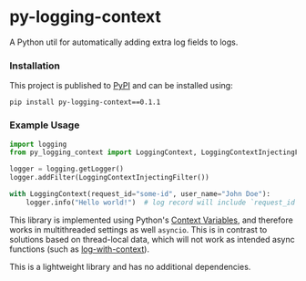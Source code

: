 # py-logging-context

A Python util for automatically adding extra log fields to logs.

### Installation

This project is published to [PyPI](https://pypi.org/project/py-logging-context/0.1.0/) and can be installed using:

`pip install py-logging-context==0.1.1`

### Example Usage

```python
import logging
from py_logging_context import LoggingContext, LoggingContextInjectingFilter

logger = logging.getLogger()
logger.addFilter(LoggingContextInjectingFilter())

with LoggingContext(request_id="some-id", user_name="John Doe"):
    logger.info("Hello world!")  # log record will include `request_id` and `user_name` fields
```

This library is implemented using Python's [Context Variables](https://docs.python.org/3/library/contextvars.html), and
therefore works in multithreaded settings as well `asyncio`. This is in contrast to solutions based on
thread-local data, which will not work as intended async functions (such as
[log-with-context](https://github.com/neocrym/log-with-context/tree/main)).

This is a lightweight library and has no additional dependencies.
